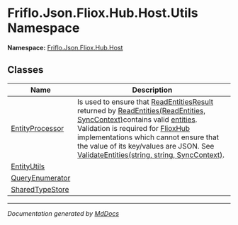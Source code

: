 ﻿<!--  
  <auto-generated>   
    The contents of this file were generated by a tool.  
    Changes to this file may be list if the file is regenerated  
  </auto-generated>   
-->

# Friflo.Json.Fliox.Hub.Host.Utils Namespace

**Namespace:** [Friflo.Json.Fliox.Hub.Host](../index.md)  

## Classes

| Name                                        | Description                                                                                                                                                                                                                                                                                                                                                                                                                                                                                                                                                 |
| ------------------------------------------- | ----------------------------------------------------------------------------------------------------------------------------------------------------------------------------------------------------------------------------------------------------------------------------------------------------------------------------------------------------------------------------------------------------------------------------------------------------------------------------------------------------------------------------------------------------------- |
| [EntityProcessor](EntityProcessor/index.md) | Is used to ensure that [ReadEntitiesResult](../../Protocol/Tasks/ReadEntitiesResult/index.md) returned by [ReadEntities(ReadEntities, SyncContext)](../EntityContainer/methods/ReadEntities.md)contains valid [entities](../../Protocol/Tasks/ReadEntitiesResult/fields/entities.md). Validation is required for [FlioxHub](../FlioxHub/index.md) implementations which cannot ensure that the value of its key\/values are JSON. See [ValidateEntities(string, string, SyncContext)](../../Protocol/Tasks/ReadEntitiesResult/methods/ValidateEntities.md). |
| [EntityUtils](EntityUtils/index.md)         |                                                                                                                                                                                                                                                                                                                                                                                                                                                                                                                                                             |
| [QueryEnumerator](QueryEnumerator/index.md) |                                                                                                                                                                                                                                                                                                                                                                                                                                                                                                                                                             |
| [SharedTypeStore](SharedTypeStore/index.md) |                                                                                                                                                                                                                                                                                                                                                                                                                                                                                                                                                             |

___

*Documentation generated by [MdDocs](https://github.com/ap0llo/mddocs)*
